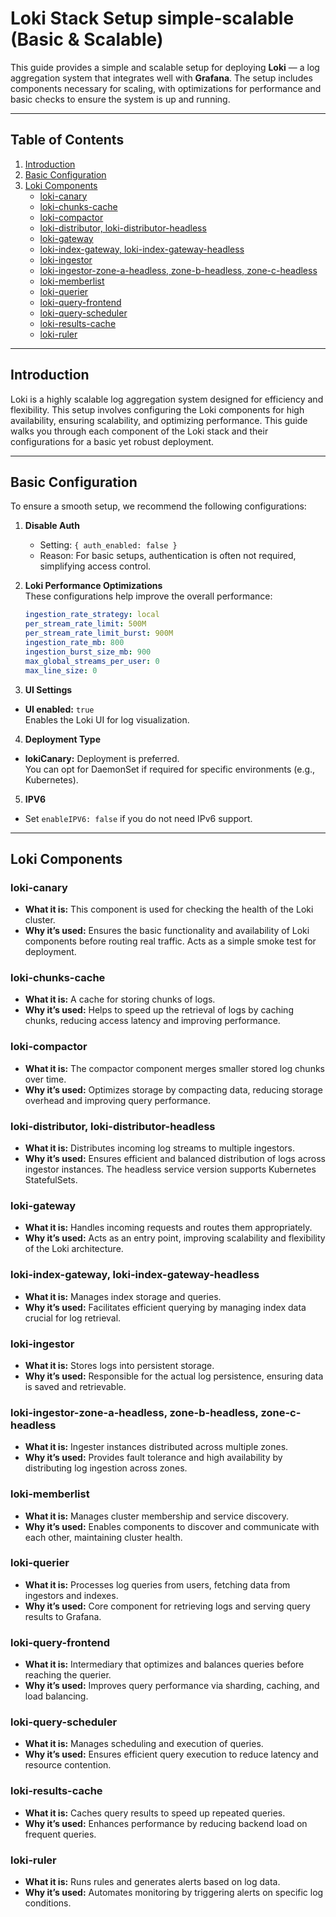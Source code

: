 # Loki Stack Setup simple-scalable (Basic & Scalable)

This guide provides a simple and scalable setup for deploying **Loki** — a log aggregation system that integrates well with **Grafana**. The setup includes components necessary for scaling, with optimizations for performance and basic checks to ensure the system is up and running.

---

## Table of Contents

1. [Introduction](#introduction)  
2. [Basic Configuration](#basic-configuration)  
3. [Loki Components](#loki-components)  
   - [loki-canary](#loki-canary)  
   - [loki-chunks-cache](#loki-chunks-cache)  
   - [loki-compactor](#loki-compactor)  
   - [loki-distributor, loki-distributor-headless](#loki-distributor-loki-distributor-headless)  
   - [loki-gateway](#loki-gateway)  
   - [loki-index-gateway, loki-index-gateway-headless](#loki-index-gateway-loki-index-gateway-headless)  
   - [loki-ingestor](#loki-ingestor)  
   - [loki-ingestor-zone-a-headless, zone-b-headless, zone-c-headless](#loki-ingestor-zone-a-headless-zone-b-headless-zone-c-headless)  
   - [loki-memberlist](#loki-memberlist)  
   - [loki-querier](#loki-querier)  
   - [loki-query-frontend](#loki-query-frontend)  
   - [loki-query-scheduler](#loki-query-scheduler)  
   - [loki-results-cache](#loki-results-cache)  
   - [loki-ruler](#loki-ruler)   

---

## Introduction

Loki is a highly scalable log aggregation system designed for efficiency and flexibility. This setup involves configuring the Loki components for high availability, ensuring scalability, and optimizing performance. This guide walks you through each component of the Loki stack and their configurations for a basic yet robust deployment.

---

## Basic Configuration

To ensure a smooth setup, we recommend the following configurations:

1. **Disable Auth**  
   - Setting: `{ auth_enabled: false }`  
   - Reason: For basic setups, authentication is often not required, simplifying access control.

2. **Loki Performance Optimizations**  
   These configurations help improve the overall performance:
   ```yaml
   ingestion_rate_strategy: local
   per_stream_rate_limit: 500M
   per_stream_rate_limit_burst: 900M
   ingestion_rate_mb: 800
   ingestion_burst_size_mb: 900
   max_global_streams_per_user: 0
   max_line_size: 0


3. **UI Settings**

- **UI enabled:** `true`  
  Enables the Loki UI for log visualization.


4. **Deployment Type**

- **lokiCanary:** Deployment is preferred.  
  You can opt for DaemonSet if required for specific environments (e.g., Kubernetes).

5. **IPV6**

- Set `enableIPV6: false` if you do not need IPv6 support.


---

## Loki Components

### loki-canary
- **What it is:** This component is used for checking the health of the Loki cluster.  
- **Why it’s used:** Ensures the basic functionality and availability of Loki components before routing real traffic. Acts as a simple smoke test for deployment.

### loki-chunks-cache
- **What it is:** A cache for storing chunks of logs.  
- **Why it’s used:** Helps to speed up the retrieval of logs by caching chunks, reducing access latency and improving performance.

### loki-compactor
- **What it is:** The compactor component merges smaller stored log chunks over time.  
- **Why it’s used:** Optimizes storage by compacting data, reducing storage overhead and improving query performance.

### loki-distributor, loki-distributor-headless
- **What it is:** Distributes incoming log streams to multiple ingestors.  
- **Why it’s used:** Ensures efficient and balanced distribution of logs across ingestor instances. The headless service version supports Kubernetes StatefulSets.

### loki-gateway
- **What it is:** Handles incoming requests and routes them appropriately.  
- **Why it’s used:** Acts as an entry point, improving scalability and flexibility of the Loki architecture.

### loki-index-gateway, loki-index-gateway-headless
- **What it is:** Manages index storage and queries.  
- **Why it’s used:** Facilitates efficient querying by managing index data crucial for log retrieval.

### loki-ingestor
- **What it is:** Stores logs into persistent storage.  
- **Why it’s used:** Responsible for the actual log persistence, ensuring data is saved and retrievable.

### loki-ingestor-zone-a-headless, zone-b-headless, zone-c-headless
- **What it is:** Ingester instances distributed across multiple zones.  
- **Why it’s used:** Provides fault tolerance and high availability by distributing log ingestion across zones.

### loki-memberlist
- **What it is:** Manages cluster membership and service discovery.  
- **Why it’s used:** Enables components to discover and communicate with each other, maintaining cluster health.

### loki-querier
- **What it is:** Processes log queries from users, fetching data from ingestors and indexes.  
- **Why it’s used:** Core component for retrieving logs and serving query results to Grafana.

### loki-query-frontend
- **What it is:** Intermediary that optimizes and balances queries before reaching the querier.  
- **Why it’s used:** Improves query performance via sharding, caching, and load balancing.

### loki-query-scheduler
- **What it is:** Manages scheduling and execution of queries.  
- **Why it’s used:** Ensures efficient query execution to reduce latency and resource contention.

### loki-results-cache
- **What it is:** Caches query results to speed up repeated queries.  
- **Why it’s used:** Enhances performance by reducing backend load on frequent queries.

### loki-ruler
- **What it is:** Runs rules and generates alerts based on log data.  
- **Why it’s used:** Automates monitoring by triggering alerts on specific log conditions.






